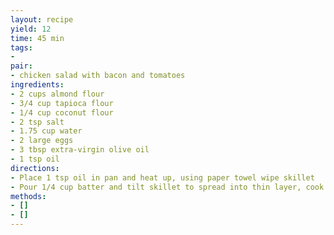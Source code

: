 ```yaml
---
layout: recipe
yield: 12
time: 45 min
tags:
- 
pair:
- chicken salad with bacon and tomatoes
ingredients:
- 2 cups almond flour
- 3/4 cup tapioca flour
- 1/4 cup coconut flour
- 2 tsp salt
- 1.75 cup water
- 2 large eggs
- 3 tbsp extra-virgin olive oil
- 1 tsp oil
directions:
- Place 1 tsp oil in pan and heat up, using paper towel wipe skillet
- Pour 1/4 cup batter and tilt skillet to spread into thin layer, cook until bubbly and brown on edges. Then flip
methods:
- []
- []
---
```

